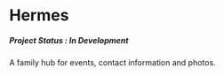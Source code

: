 
# Hermes

##### Project Status : In Development

A family hub for events, contact information and photos.

